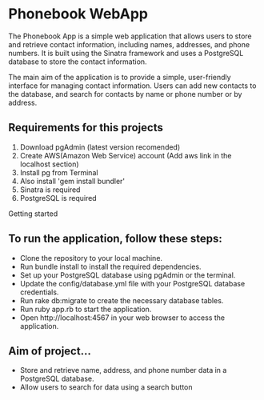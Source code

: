 # Phonebook WebApp
The Phonebook App is a simple web application that allows users to store and retrieve contact information, including names, addresses, and phone numbers. It is built using the Sinatra framework and uses a PostgreSQL database to store the contact information.

The main aim of the application is to provide a simple, user-friendly interface for managing contact information. Users can add new contacts to the database, and search for contacts by name or phone number or by address.

## Requirements for this projects
1. Download pgAdmin (latest version recomended)
2. Create AWS(Amazon Web Service) account (Add aws link in the localhost section)
3. Install pg from Terminal
4. Also install 'gem install bundler'
5. Sinatra is required
6. PostgreSQL is required

Getting started

## To run the application, follow these steps:
* Clone the repository to your local machine.
* Run bundle install to install the required dependencies.
* Set up your PostgreSQL database using pgAdmin or the terminal.
* Update the config/database.yml file with your PostgreSQL database credentials.
* Run rake db:migrate to create the necessary database tables.
* Run ruby app.rb to start the application.
* Open http://localhost:4567 in your web browser to access the application.

## Aim of project...
* Store and retrieve name, address, and phone number data in a PostgreSQL database.
* Allow users to search for data using a search button


